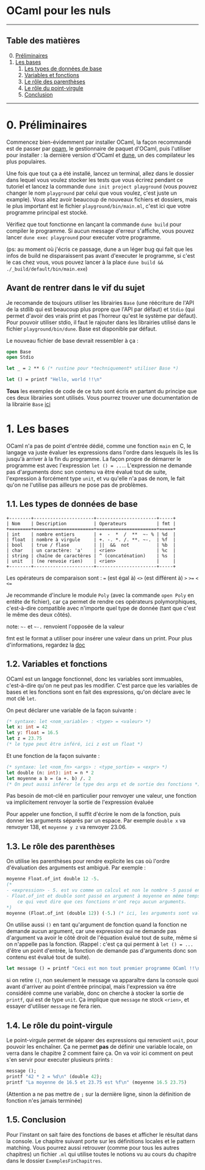 # OCaml pour les nuls

---
## Table des matières

0. [Préliminaires](#0-préliminaires)
1. [Les bases](#1-les-bases)
	1. [Les types de données de base](#11-les-types-de-données-de-base)
	2. [Variables et fonctions](#12-variables-et-fonctions)
	3. [Le rôle des parenthèses](#13-le-rôle-des-parenthèses)
	4. [Le rôle du point-virgule](#14-le-rôle-du-point-virgule)
	5. [Conclusion](#15-conclusion)
---

# 0. Préliminaires

Commencez bien-évidemment par installer OCaml, la façon recommandé est de passer
par [opam](https://opam.ocaml.org/doc/Install.html), le gestionnaire de paquet
d'OCaml, puis l'utiliser pour installer : la dernière version d'OCaml et
[dune](https://dune.build/), un des compilateur les plus populaires.

Une fois que tout ça a été installé, lancez un terminal, allez dans le dossier
dans lequel vous voulez stocker les tests que vous écrirez pendant ce tutoriel
et lancez la commande `dune init project playground` (vous pouvez changer le nom
`playground` par celui que vous voulez, c'est juste un example). Vous allez avoir
beaucoup de nouveaux fichiers et dossiers, mais le plus important est le fichier
`playground/bin/main.ml`, c'est ici que votre programme principal est stocké.

Vérifiez que tout fonctionne en lançant la commande `dune build` pour compiler
le programme. Si aucun message d'erreur s'affiche, vous pouvez lancer
`dune exec playground` pour executer votre programme.

(ps: au moment où j'écris ce passage, dune a un léger bug qui fait que les infos
de build ne disparaissent pas avant d'executer le programme, si c'est le cas chez
vous, vous pouvez lancer à la place `dune build && ./_build/default/bin/main.exe`)

## Avant de rentrer dans le vif du sujet

Je recomande de toujours utiliser les librairies `Base` (une réécriture de l'API
de la stdlib qui est beaucoup plus propre que l'API par défaut) et `Stdio` (qui
permet d'avoir des vrais print et pas l'horreur qu'est le système par défaut).
Pour pouvoir utiliser stdio, il faut le rajouter dans les librairies utilisé
dans le fichier `playground/bin/dune`. Base est disponible par défaut.

Le nouveau fichier de base devrait ressembler à ça :

```ocaml
open Base
open Stdio

let _ = 2 ** 6 (* rustine pour *techniquement* utiliser Base *)

let () = printf "Hello, world !!\n"
```

**Tous** les exemples de code de ce tuto sont écris en partant du principe que
ces deux librairies sont utilisés. Vous pourrez trouver une documentation de
la librairie `Base` [ici](https://ocaml.janestreet.com/ocaml-core/v0.13/doc/base/Base/index.html)

# 1. Les bases

OCaml n'a pas de point d'entrée dédié, comme une fonction `main` en C, le langage
va juste évaluer les expressions dans l'ordre dans lesquels ils les lis jusqu'à
arriver à la fin du programme. La façon propre de démarrer le programme est avec
l'expression `let () = ...`. L'expression ne demande pas d'arguments donc son
contenu va être évalué tout de suite, l'expression à forcément type `unit`, et
vu qu'elle n'a pas de nom, le fait qu'on ne l'utilise pas ailleurs ne pose pas
de problèmes.

## 1.1. Les types de données de base

```
+--------+----------------------+----------------------+-----+
| Nom    | Description          | Operateurs           | fmt |
+========+======================+======================+=====+
| int    | nombre entiers       | +  -  *  /  **  ~- % | %d  |
| float  | nombre à virgule     | +. -. *. /. **. ~-.  | %f  |
| bool   | true / flase         | ||  &&  not          | %b  |
| char   | un caractère: 'a'    | <rien>               | %c  |
| string | chaîne de caractères | ^ (concaténation)    | %s  |
| unit   | (ne renvoie rien)    | <rien>               |     |
+--------+----------------------+----------------------+-----+
```

Les opérateurs de comparaison sont : `=` (est égal à) `<>` (est différent à) `>` `>=` `<` `<=`

Je recommande d'inclure le module `Poly` (avec la commande `open Poly` en
entête de fichier), car ça permet de rendre ces opérateurs polymorphiques,
c'est-à-dire compatible avec n'importe quel type de donnée (tant que c'est le
même des deux côtés).


note: `~-` et `~-.` renvoient l'opposée de la valeur

fmt est le format a utiliser pour insérer une valeur dans un print. Pour plus
d'informations, regardez la [doc](https://ocaml.janestreet.com/ocaml-core/v0.13/doc/base/Base/Printf/index.html)

## 1.2. Variables et fonctions

OCaml est un langage fonctionnel, donc les variables sont immuables, c'est-à-dire
qu'on ne peut pas les modifier. C'est parce que les variables de bases et les
fonctions sont en fait des expressions, qu'on déclare avec le mot clé `let`.

On peut déclarer une variable de la façon suivante :

```ocaml
(* syntaxe: let <nom_variable> : <type> = <valeur> *)
let x: int = 42
let y: float = 16.5
let z = 23.75
(* le type peut être inféré, ici z est un float *)
```

Et une fonction de la façon suivante :

```ocaml
(* syntaxe: let <nom_fn> <args> : <type_sortie> = <expr> *)
let double (n: int): int = n * 2
let moyenne a b = (a +. b) /. 2
(* On peut aussi inférer le type des args et de sortie des fonctions *)
```

Pas besoin de mot-clé en particulier pour renvoyer une valeur, une fonction va
implicitement renvoyer la sortie de l'expression évaluée

Pour appeler une fonction, il suffit d'écrire le nom de la fonction, puis donner
les arguments séparés par un espace. Par exemple `double x` va renvoyer 138, et
`moyenne y z` va renvoyer 23.06.

## 1.3. Le rôle des parenthèses

On utilise les parenthèses pour rendre explicite les cas où l'ordre d'évaluation
des arguments est ambiguë. Par exemple :

```ocaml
moyenne Float.of_int double 12 -5.
(*
- <expression> - 5. est vu comme un calcul et non le nombre -5 passé en argument
- Float.of_int et double sont passé en argument à moyenne en même temps que 12,
    ce qui veut dire que ces fonctions n'ont reçu aucun arguments.
*)
moyenne (Float.of_int (double 12)) (-5.) (* ici, les arguments sont valides *)
```

On utilise aussi `()` en tant qu'argument de fonction quand la fonction ne demande
aucun argument, car une expression qui ne demande pas d'argument va avoir le côté
droit de l'équation évalué tout de suite, même si on n'appelle pas la fonction.
(Rappel : c'est ça qui perment à `let () = ...` d'être un point d'entrée, la
fonction de demande pas d'arguments donc son contenu est évalué tout de suite).

```ocaml
let message () = printf "Ceci est mon tout premier programme OCaml !!\n"
```

si on retire `()`, non seulement le message va apparaître dans la console quoi
avant d'arriver au point d'entrée principal, mais l'expression va être considéré
comme une variable, donc on cherche à stocker la sortie de `printf`, qui est de
type `unit`. Ça implique que `message` ne stock `<rien>`, et essayer d'utiliser
`message` ne fera rien.

## 1.4. Le rôle du point-virgule

Le point-virgule permet de séparer des expressions qui renvoient `unit`, pour
pouvoir les enchaîner. Ça ne permet **pas** de définir une variable locale, on
verra dans le chapitre 2 comment faire ça. On va voir ici comment on peut s'en
servir pour executer plusieurs prints :

```ocaml
message ();
printf "42 * 2 = %d\n" (double 42);
printf "La moyenne de 16.5 et 23.75 est %f\n" (moyenne 16.5 23.75)
```

(Attention a ne pas mettre de `;` sur la dernière ligne, sinon la définition de
fonction n'es jamais terminée)

## 1.5. Conclusion

Pour l'instant on sait faire des fonctions de bases et afficher le résultat
dans la console. Le chapitre suivant porte sur les définitions locales et le
pattern matching. Vous pourrez aussi retrouver (comme pour tous les autres
chapitres) un fichier `.ml` qui utilise toutes le notions vu au cours du
chapitre dans le dossier `ExemplesFinChapitres`.


